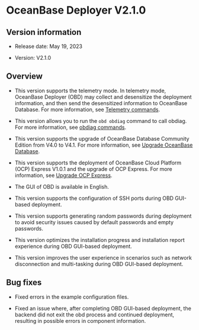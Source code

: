 # OceanBase Deployer V2.1.0

## Version information

* Release date: May 19, 2023

* Version: V2.1.0

## Overview

* This version supports the telemetry mode. In telemetry mode, OceanBase Deployer (OBD) may collect and desensitize the deployment information, and then send the desensitized information to OceanBase Database. For more information, see [Telemetry commands](../../300.obd-command/600.telemetry-commands.md).

* This version allows you to run the `obd obdiag` command to call obdiag. For more information, see [obdiag commands](../../300.obd-command/500.obdiag-command.md).

* This version supports the upgrade of OceanBase Database Community Edition from V4.0 to V4.1. For more information, see [Upgrade OceanBase Database](../../400.user-guide/700.update-oceanbase.md).

* This version supports the deployment of OceanBase Cloud Platform (OCP) Express V1.0.1 and the upgrade of OCP Express. For more information, see [Upgrade OCP Express](../../400.user-guide/600.update-ocp-express.md).

* The GUI of OBD is available in English.

* This version supports the configuration of SSH ports during OBD GUI-based deployment.

* This version supports generating random passwords during deployment to avoid security issues caused by default passwords and empty passwords.

* This version optimizes the installation progress and installation report experience during OBD GUI-based deployment.

* This version improves the user experience in scenarios such as network disconnection and multi-tasking during OBD GUI-based deployment.

## Bug fixes

* Fixed errors in the example configuration files.

* Fixed an issue where, after completing OBD GUI-based deployment, the backend did not exit the obd process and continued deployment, resulting in possible errors in component information.
